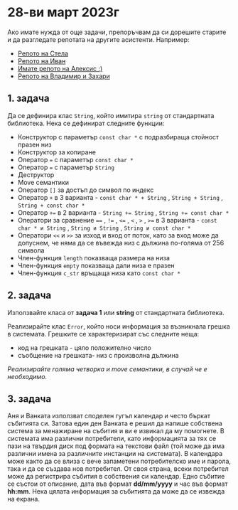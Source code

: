 # 28-ви март 2023г

Ако имате нужда от още задачи, препоръчвам да си дорешите старите и да разгледате репотата на другите асистенти. Например: 
- [Репото на Стела](https://github.com/ariolandi/OOP-2023)
- [Репото на Иван](https://github.com/ariolandi/OOP-2023)
- [Имате репото на Алексис :)](https://github.com/Aleksis99/Object-Oriented-Programming_FMI_2022-2023)
- [Репото на Владимир и Захари](https://github.com/vladi2703/object-oriented-programming-fmi)

## 1. задача
Да се дефинира клас `String`, който имитира `string` от стандартната библиотека. Нека се дефинират следните функции:

- Конструктор с параметър `const char *` с подразбираща стойност празен низ
- Конструктор за копиране
- Оператор `=` с параметър `const char *`
- Оператор `=` с параметър `String`
- Деструктор
- Move семантики
- Оператор `[]` за достъп до символ по индекс
- Оператор `+` в 3 варианта - `const char * + String` , `String + String` , `String + const char *`
- Оператор `+=` в 2 варианта - `String += String` , `String += const char *`
- Оператори за сравнение `==` , `!=` , `<=` , `<` , `>` , `>=` в 3 варианта - `const char * и String` , `String и String` , `String и const char *`
- Оператори `<<` и `>>` за изход и вход от поток, като за вход може да допуснем, че няма да се въвежда низ с дължина по-голяма от 256 символа
- Член-функция `length` показваща размера на низа
- Член-функция `empty` показваща дали низа е празен
- Член-функция `c_str` връщаща низа като `const char *`

## 2. задача
Използвайте класа от **задача 1** или **string** от стандартната библиотека.    

Реализирайте клас `Error`, който носи информация за възникнала грешка в системата. Грешките се характеризират със следните неща:

- код на грешката - цяло положително число
- съобщение на грешката- низ с произволна дължина

*Реализирайте голяма четворка и move семантики, в случай че е необходимо.*

## 3. задача
Аня и Ванката използват споделен гугъл календар и често бъркат събитията си. Затова един ден Ванката е решил да напише собствена система за менажиране на събития и ви е извикал да му помогнете. В системата има различни потребители, като информацията за тях се пази на твърдия диск под формата на текстови файл (той може да има различни имена за различните инстанции на системата). В календара може както да се влиза с вече запаметени потребителско име и парола, така и да се създава нов потребител. От своя страна, всеки потребител може да регистрира събития в собствения си календар. Едно събитие се състои от описание, дата във формат **dd/mm/yyyy** и час във формат **hh:mm**. Нека цялата информация за събитията да може да се извежда на екрана.
